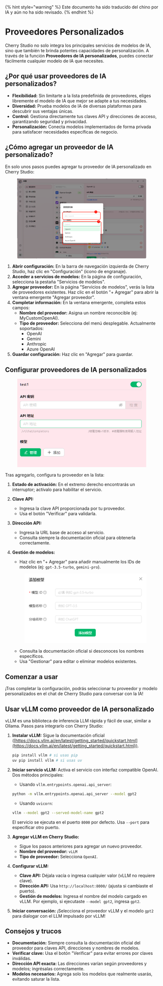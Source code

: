 
{% hint style="warning" %}
Este documento ha sido traducido del chino por IA y aún no ha sido revisado.
{% endhint %}

# Proveedores Personalizados

Cherry Studio no solo integra los principales servicios de modelos de IA, sino que también te brinda potentes capacidades de personalización. A través de la función **Proveedores de IA personalizados**, puedes conectar fácilmente cualquier modelo de IA que necesites.

## ¿Por qué usar proveedores de IA personalizados?

* **Flexibilidad:** Sin limitarte a la lista predefinida de proveedores, eliges libremente el modelo de IA que mejor se adapte a tus necesidades.
* **Diversidad:** Prueba modelos de IA de diversas plataformas para descubrir sus ventajas únicas.
* **Control:** Gestiona directamente tus claves API y direcciones de acceso, garantizando seguridad y privacidad.
* **Personalización:** Conecta modelos implementados de forma privada para satisfacer necesidades específicas de negocio.

## ¿Cómo agregar un proveedor de IA personalizado?

En solo unos pasos puedes agregar tu proveedor de IA personalizado en Cherry Studio:

<figure><img src="../../.gitbook/assets/image (2) (5).png" alt=""><figcaption></figcaption></figure>

1. **Abrir configuración:** En la barra de navegación izquierda de Cherry Studio, haz clic en "Configuración" (icono de engranaje).
2. **Acceder a servicios de modelos:** En la página de configuración, selecciona la pestaña "Servicios de modelos".
3. **Agregar proveedor:** En la página "Servicios de modelos", verás la lista de proveedores existentes. Haz clic en el botón "+ Agregar" para abrir la ventana emergente "Agregar proveedor".
4. **Completar información:** En la ventana emergente, completa estos campos:
   * **Nombre del proveedor:** Asigna un nombre reconocible (ej: MyCustomOpenAI).
   * **Tipo de proveedor:** Selecciona del menú desplegable. Actualmente soportados:
     * OpenAI
     * Gemini
     * Anthropic
     * Azure OpenAI
5. **Guardar configuración:** Haz clic en "Agregar" para guardar.

## Configurar proveedores de IA personalizados

<figure><img src="../../.gitbook/assets/image (3) (5) (1).png" alt=""><figcaption></figcaption></figure>

Tras agregarlo, configura tu proveedor en la lista:

1. **Estado de activación:** En el extremo derecho encontrarás un interruptor; actívalo para habilitar el servicio.
2. **Clave API:**
   * Ingresa la clave API proporcionada por tu proveedor.
   * Usa el botón "Verificar" para validarla.
3. **Dirección API:**
   * Ingresa la URL base de acceso al servicio.
   * Consulta siempre la documentación oficial para obtenerla correctamente.
4. **Gestión de modelos:**
   * Haz clic en "+ Agregar" para añadir manualmente los IDs de modelos (ej: `gpt-3.5-turbo`, `gemini-pro`).
   
    <figure><img src="../../.gitbook/assets/image (4) (5).png" alt=""><figcaption></figcaption></figure>
   
   * Consulta la documentación oficial si desconoces los nombres específicos.
   * Usa "Gestionar" para editar o eliminar modelos existentes.

## Comenzar a usar

¡Tras completar la configuración, podrás seleccionar tu proveedor y modelo personalizados en el chat de Cherry Studio para conversar con la IA!

## Usar vLLM como proveedor de IA personalizado

vLLM es una biblioteca de inferencia LLM rápida y fácil de usar, similar a Ollama. Pasos para integrarlo con Cherry Studio:

1. **Instalar vLLM:** Sigue la documentación oficial ([https://docs.vllm.ai/en/latest/getting_started/quickstart.html](https://docs.vllm.ai/en/latest/getting_started/quickstart.html)).

    ```sh
    pip install vllm # si usas pip
    uv pip install vllm # si usas uv
    ```
2. **Iniciar servicio vLLM:** Activa el servicio con interfaz compatible OpenAI. Dos métodos principales:

    * Usando `vllm.entrypoints.openai.api_server`:
    ```sh
    python -m vllm.entrypoints.openai.api_server --model gpt2
    ```

    * Usando `uvicorn`:
    ```sh
    vllm --model gpt2 --served-model-name gpt2
    ```

    El servicio se ejecuta en el puerto `8000` por defecto. Usa `--port` para especificar otro puerto.

3. **Agregar vLLM en Cherry Studio:**
   * Sigue los pasos anteriores para agregar un nuevo proveedor.
   * **Nombre del proveedor:** `vLLM`
   * **Tipo de proveedor:** Selecciona `OpenAI`.
4. **Configurar vLLM:**
   * **Clave API:** Déjala vacía o ingresa cualquier valor (vLLM no requiere clave).
   * **Dirección API:** Usa `http://localhost:8000/` (ajusta si cambiaste el puerto).
   * **Gestión de modelos:** Ingresa el nombre del modelo cargado en vLLM. Por ejemplo, si ejecutaste `--model gpt2`, ingresa `gpt2`.
5. **Iniciar conversación:** ¡Selecciona el proveedor vLLM y el modelo `gpt2` para dialogar con el LLM impulsado por vLLM!

## Consejos y trucos

* **Documentación:** Siempre consulta la documentación oficial del proveedor para claves API, direcciones y nombres de modelos.
* **Verificar clave:** Usa el botón "Verificar" para evitar errores por claves inválidas.
* **Dirección API exacta:** Las direcciones varían según proveedores y modelos; ingrésalas correctamente.
* **Modelos necesarios:** Agrega solo los modelos que realmente usarás, evitando saturar la lista.